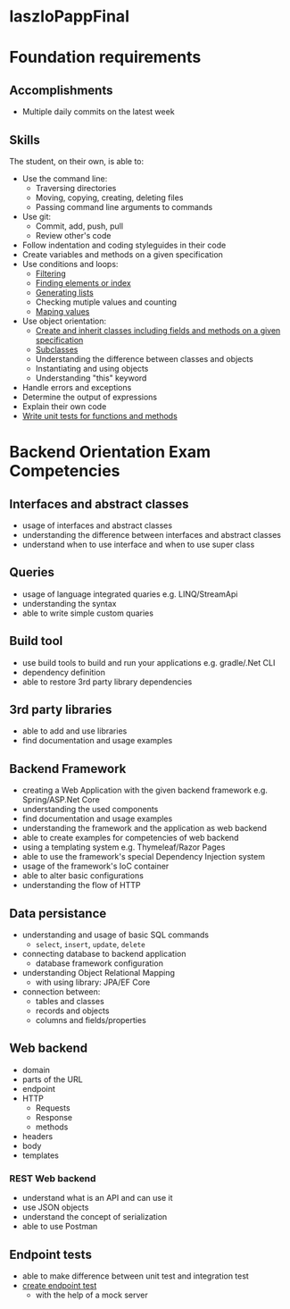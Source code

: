 # laszloPappFinal

# Foundation requirements

## Accomplishments

 -  Multiple daily commits on the latest week

## Skills

The student, on their own, is able to:

 -  Use the command line:
     -  Traversing directories
     -  Moving, copying, creating, deleting files
     -  Passing command line arguments to commands
 -  Use git:
     -  Commit, add, push, pull
     -  Review other's code
 -  Follow indentation and coding styleguides in their code
 -  Create variables and methods on a given specification
 -  Use conditions and loops:
     -  [Filtering](https://github.com/greenfox-academy/LaszloPapp/blob/master/FinalList/src/Filtering.java)
     -  [Finding elements or index](https://github.com/greenfox-academy/LaszloPapp/blob/master/FinalList/src/FindingElementsOrIndex.java)
     -  [Generating lists](https://github.com/greenfox-academy/LaszloPapp/blob/master/FinalList/src/GeneratingLists.java)
     -  Checking mutiple values and counting
     -  [Maping values](https://github.com/greenfox-academy/LaszloPapp/blob/master/FinalList/src/MappingValues.java)
 -  Use object orientation:
     -  [Create and inherit classes including fields and methods on a given specification](https://github.com/greenfox-academy/LaszloPapp/blob/master/FinalList/GardenProject/src/Plant/Plant.java)
     -  [Subclasses](https://github.com/greenfox-academy/LaszloPapp/blob/master/FinalList/GardenProject/src/Flowers.java)
     -  Understanding the difference between classes and objects
     -  Instantiating and using objects
     -  Understanding "this" keyword
 -  Handle errors and exceptions
 -  Determine the output of expressions
 -  Explain their own code
 -  [Write unit tests for functions and methods](https://github.com/greenfox-academy/huli-review-helper-backend/blob/testupdate/src/test/java/com/devilline/heartbeat/HeartbeatApplicationTests.java)
 
 # Backend Orientation Exam Competencies

## Interfaces and abstract classes

- usage of interfaces and abstract classes
- understanding the difference between interfaces and abstract classes
- understand when to use interface and when to use super class

## Queries

- usage of language integrated quaries e.g. LINQ/StreamApi
- understanding the syntax
- able to write simple custom quaries

## Build tool

- use build tools to build and run your applications e.g. gradle/.Net CLI 
- dependency definition
- able to restore 3rd party library dependencies

## 3rd party libraries

- able to add and use libraries
- find documentation and usage examples

## Backend Framework

- creating a Web Application with the given backend framework e.g. Spring/ASP.Net Core
- understanding the used components
- find documentation and usage examples
- understanding the framework and the application as web backend
- able to create examples for competencies of web backend
- using a templating system e.g. Thymeleaf/Razor Pages
- able to use the framework's special Dependency Injection system
- usage of the framework's IoC container
- able to alter basic configurations
- understanding the flow of HTTP

## Data persistance

- understanding and usage of basic SQL commands
  - `select`, `insert`, `update`, `delete`
- connecting database to backend application
  - database framework configuration
- understanding Object Relational Mapping
  - with using library: JPA/EF Core
- connection between:
  - tables and classes
  - records and objects
  - columns and fields/properties

## Web backend

- domain
- parts of the URL
- endpoint
- HTTP
  - Requests
  - Response
  - methods
- headers
- body
- templates

### REST Web backend

- understand what is an API and can use it
- use JSON objects
- understand the concept of serialization
- able to use Postman

## Endpoint tests

- able to make difference between unit test and integration test
- [create endpoint test](https://github.com/greenfox-academy/huli-review-helper-backend/blob/testupdate/src/test/java/com/devilline/heartbeat/HeartbeatApplicationTests.java)
  - with the help of a mock server
  
  